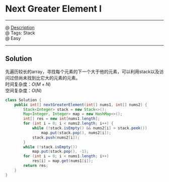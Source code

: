 # Next Greater Element I
------------------
@ [Description](https://leetcode.com/problems/next-greater-element-i/)  
@ Tags: Stack     
@ Easy

------------------
## Solution
先遍历较长的array，寻找每个元素的下一个大于他的元素，可以利用stack以及访问过但尚未找到比它大的元素的元素。  
时间复杂度：$O(M+N)$  
空间复杂度：$O(N)$  
```java
class Solution {
    public int[] nextGreaterElement(int[] nums1, int[] nums2) {
        Stack<Integer> stack = new Stack<>();
        Map<Integer, Integer> map = new HashMap<>();
        int[] res = new int[nums1.length];
        for (int i = 0; i < nums2.length; i++) {
            while (!stack.isEmpty() && nums2[i] > stack.peek())
                map.put(stack.pop(), nums2[i]);
            stack.push(nums2[i]);
        }
        while (!stack.isEmpty())
            map.put(stack.pop(), -1);
        for (int i = 0; i < nums1.length; i++) 
            res[i] = map.get(nums1[i]);
        return res;
    }
}
```
